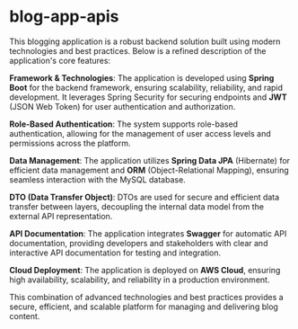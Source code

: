 # blog-app-apis
This blogging application is a robust backend solution built using modern technologies and best practices. Below is a refined description of the application's core features:

**Framework & Technologies**: The application is developed using **Spring Boot** for the backend framework, ensuring scalability, reliability, and rapid development. It leverages Spring Security for securing endpoints and **JWT** (JSON Web Token) for user authentication and authorization.

**Role-Based Authentication**: The system supports role-based authentication, allowing for the management of user access levels and permissions across the platform.

**Data Management**: The application utilizes **Spring Data JPA** (Hibernate) for efficient data management and **ORM** (Object-Relational Mapping), ensuring seamless interaction with the MySQL database.

**DTO (Data Transfer Object)**: DTOs are used for secure and efficient data transfer between layers, decoupling the internal data model from the external API representation.

**API Documentation**: The application integrates **Swagger** for automatic API documentation, providing developers and stakeholders with clear and interactive API documentation for testing and integration.

**Cloud Deployment**: The application is deployed on **AWS Cloud**, ensuring high availability, scalability, and reliability in a production environment.

This combination of advanced technologies and best practices provides a secure, efficient, and scalable platform for managing and delivering blog content.
